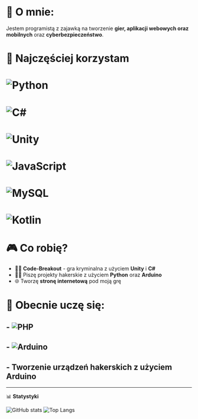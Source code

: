 # 👋 O mnie: 

Jestem programistą z zajawką na tworzenie **gier, aplikacji webowych oraz mobilnych** oraz **cyberbezpieczeństwo**. 

# 🔧 Najczęściej korzystam

# ![Python](https://img.shields.io/badge/-Python-3776AB?style=for-the-badge&logo=python&logoColor=white)
# ![C#](https://img.shields.io/badge/-CSharp-239120?style=for-the-badge&logo=c-sharp&logoColor=white)
# ![Unity](https://img.shields.io/badge/-Unity-000000?style=for-the-badge&logo=unity&logoColor=white)
# ![JavaScript](https://img.shields.io/badge/-JavaScript-F7DF1E?style=for-the-badge&logo=javascript&logoColor=black)
# ![MySQL](https://img.shields.io/badge/-MySQL-4479A1?style=for-the-badge&logo=mysql&logoColor=white)
# ![Kotlin](https://img.shields.io/badge/-Kotlin-0095D5?style=for-the-badge&logo=kotlin&logoColor=white)

# 🎮 Co robię?
 - 🕵️‍♂️ **Code-Breakout** - gra kryminalna z użyciem **Unity** i **C#**
 - 🕵️‍♂️ Piszę projekty hakerskie z użyciem **Python** oraz **Arduino**
 - 🌐 Tworzę **stronę internetową** pod moją grę

# 🧠 Obecnie uczę się:
## - ![PHP](https://img.shields.io/badge/-PHP-777BB4?style=for-the-badge&logo=php&logoColor=white)
## - ![Arduino](https://img.shields.io/badge/-Arduino-00979D?style=for-the-badge&logo=arduino&logoColor=white)
## - Tworzenie urządzeń hakerskich z użyciem **Arduino**
---

📊 **Statystyki**

![GitHub stats](https://github-readme-stats.vercel.app/api?username=twoj-nick&show_icons=true&theme=tokyonight)
![Top Langs](https://github-readme-stats.vercel.app/api/top-langs/?username=twoj-nick&layout=compact&theme=tokyonight)
